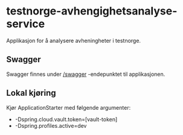 # testnorge-avhengighetsanalyse-service
Applikasjon for å analysere avheningheter i testnorge.

## Swagger
Swagger finnes under [/swagger](https://testnorge-avhengighetsanalyse-service.dev.adeo.no/swagger) -endepunktet til applikasjonen.

## Lokal kjøring
Kjør ApplicationStarter med følgende argumenter:
 - -Dspring.cloud.vault.token=[vault-token]
 - -Dspring.profiles.active=dev
